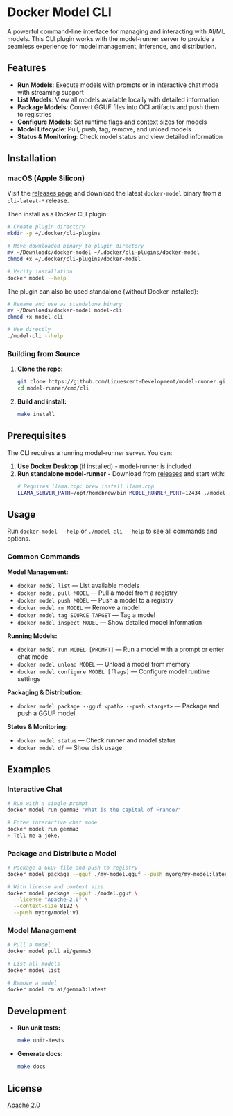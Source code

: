 # Docker Model CLI

A powerful command-line interface for managing and interacting with AI/ML models. This CLI plugin works with the model-runner server to provide a seamless experience for model management, inference, and distribution.

## Features
- **Run Models**: Execute models with prompts or in interactive chat mode with streaming support
- **List Models**: View all models available locally with detailed information
- **Package Models**: Convert GGUF files into OCI artifacts and push them to registries
- **Configure Models**: Set runtime flags and context sizes for models
- **Model Lifecycle**: Pull, push, tag, remove, and unload models
- **Status & Monitoring**: Check model status and view detailed information

## Installation

### macOS (Apple Silicon)

Visit the [releases page](https://github.com/Liquescent-Development/model-runner/releases) and download the latest `docker-model` binary from a `cli-latest-*` release.

Then install as a Docker CLI plugin:

```bash
# Create plugin directory
mkdir -p ~/.docker/cli-plugins

# Move downloaded binary to plugin directory
mv ~/Downloads/docker-model ~/.docker/cli-plugins/docker-model
chmod +x ~/.docker/cli-plugins/docker-model

# Verify installation
docker model --help
```

The plugin can also be used standalone (without Docker installed):
```bash
# Rename and use as standalone binary
mv ~/Downloads/docker-model model-cli
chmod +x model-cli

# Use directly
./model-cli --help
```

### Building from Source

1. **Clone the repo:**
   ```bash
   git clone https://github.com/Liquescent-Development/model-runner.git
   cd model-runner/cmd/cli
   ```
2. **Build and install:**
   ```bash
   make install
   ```

## Prerequisites

The CLI requires a running model-runner server. You can:

1. **Use Docker Desktop** (if installed) - model-runner is included
2. **Run standalone model-runner** - Download from [releases](https://github.com/Liquescent-Development/model-runner/releases) and start with:
   ```bash
   # Requires llama.cpp: brew install llama.cpp
   LLAMA_SERVER_PATH=/opt/homebrew/bin MODEL_RUNNER_PORT=12434 ./model-runner-darwin-arm64
   ```

## Usage
Run `docker model --help` or `./model-cli --help` to see all commands and options.

### Common Commands

**Model Management:**
- `docker model list` — List available models
- `docker model pull MODEL` — Pull a model from a registry
- `docker model push MODEL` — Push a model to a registry
- `docker model rm MODEL` — Remove a model
- `docker model tag SOURCE TARGET` — Tag a model
- `docker model inspect MODEL` — Show detailed model information

**Running Models:**
- `docker model run MODEL [PROMPT]` — Run a model with a prompt or enter chat mode
- `docker model unload MODEL` — Unload a model from memory
- `docker model configure MODEL [flags]` — Configure model runtime settings

**Packaging & Distribution:**
- `docker model package --gguf <path> --push <target>` — Package and push a GGUF model

**Status & Monitoring:**
- `docker model status` — Check runner and model status
- `docker model df` — Show disk usage

## Examples

### Interactive Chat
```bash
# Run with a single prompt
docker model run gemma3 "What is the capital of France?"

# Enter interactive chat mode
docker model run gemma3
> Tell me a joke.
```

### Package and Distribute a Model
```bash
# Package a GGUF file and push to registry
docker model package --gguf ./my-model.gguf --push myorg/my-model:latest

# With license and context size
docker model package --gguf ./model.gguf \
  --license "Apache-2.0" \
  --context-size 8192 \
  --push myorg/model:v1
```

### Model Management
```bash
# Pull a model
docker model pull ai/gemma3

# List all models
docker model list

# Remove a model
docker model rm ai/gemma3:latest
```

## Development
- **Run unit tests:**
  ```bash
  make unit-tests
  ```
- **Generate docs:**
  ```bash
  make docs
  ```

## License
[Apache 2.0](LICENSE)


